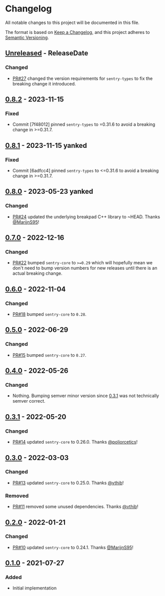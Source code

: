 <!-- markdownlint-disable blanks-around-headings blanks-around-lists no-duplicate-heading -->

# Changelog
All notable changes to this project will be documented in this file.

The format is based on [Keep a Changelog](https://keepachangelog.com/en/1.0.0/),
and this project adheres to [Semantic Versioning](https://semver.org/spec/v2.0.0.html).

<!-- next-header -->
## [Unreleased] - ReleaseDate
### Changed
- [PR#27](https://github.com/EmbarkStudios/sentry-contrib-rust/pull/27) changed the version requirements for `sentry-types` to fix the breaking change it introduced.

## [0.8.2] - 2023-11-15
### Fixed
- Commit [7f48012] pinned `sentry-types` to =0.31.6 to avoid a breaking change in >=0.31.7.

## [0.8.1] - 2023-11-15 **yanked**
### Fixed
- Commit [6adfcc4] pinned `sentry-types` to <=0.31.6 to avoid a breaking change in >=0.31.7.

## [0.8.0] - 2023-05-23 **yanked**
### Changed
- [PR#24](https://github.com/EmbarkStudios/sentry-contrib-rust/pull/24) updated the underlying breakpad C++ library to ~HEAD. Thanks [@MarijnS95](https://github.com/MarijnS95)!

## [0.7.0] - 2022-12-16
### Changed
- [PR#22](https://github.com/EmbarkStudios/sentry-contrib-rust/pull/22) bumped `sentry-core` to `>=0.29` which will hopefully mean we don't need to bump version numbers for new releases until there is an actual breaking change.

## [0.6.0] - 2022-11-04
### Changed
- [PR#18](https://github.com/EmbarkStudios/sentry-contrib-rust/pull/18) bumped `sentry-core` to `0.28`.

## [0.5.0] - 2022-06-29
### Changed
- [PR#15](https://github.com/EmbarkStudios/sentry-contrib-rust/pull/15) bumped `sentry-core` to `0.27`.

## [0.4.0] - 2022-05-26
### Changed
- Nothing. Bumping semver minor version since [0.3.1] was not technically semver correct.

## [0.3.1] - 2022-05-20
### Changed
- [PR#14](https://github.com/EmbarkStudios/sentry-contrib-rust/pull/14) updated `sentry-core` to 0.26.0. Thanks [@poliorcetics](https://github.com/poliorcetics)!

## [0.3.0] - 2022-03-03
### Changed
- [PR#13](https://github.com/EmbarkStudios/sentry-contrib-rust/pull/13) updated `sentry-core` to 0.25.0. Thanks [@vthib](https://github.com/vthib)!

### Removed
- [PR#11](https://github.com/EmbarkStudios/sentry-contrib-rust/pull/11) removed some unused dependencies. Thanks [@vthib](https://github.com/vthib)!

## [0.2.0] - 2022-01-21
### Changed
- [PR#10](https://github.com/EmbarkStudios/sentry-contrib-rust/pull/10) updated `sentry-core` to 0.24.1. Thanks [@MarijnS95](https://github.com/MarijnS95)!

## [0.1.0] - 2021-07-27
### Added
- Initial implementation

<!-- next-url -->
[Unreleased]: https://github.com/EmbarkStudios/sentry-contrib-rust/compare/0.8.2...HEAD
[0.8.2]: https://github.com/EmbarkStudios/sentry-contrib-rust/compare/0.8.1...0.8.2
[0.8.1]: https://github.com/EmbarkStudios/sentry-contrib-rust/compare/0.8.0...0.8.1
[0.8.0]: https://github.com/EmbarkStudios/sentry-contrib-rust/compare/0.7.0...0.8.0
[0.7.0]: https://github.com/EmbarkStudios/sentry-contrib-rust/compare/0.6.0...0.7.0
[0.6.0]: https://github.com/EmbarkStudios/sentry-contrib-rust/compare/0.5.0...0.6.0
[0.5.0]: https://github.com/EmbarkStudios/sentry-contrib-rust/compare/0.4.0...0.5.0
[0.4.0]: https://github.com/EmbarkStudios/sentry-contrib-rust/compare/0.3.1...0.4.0
[0.3.1]: https://github.com/EmbarkStudios/sentry-contrib-rust/compare/0.3.0...0.3.1
[0.3.0]: https://github.com/EmbarkStudios/sentry-contrib-rust/compare/0.2.0...0.3.0
[0.2.0]: https://github.com/EmbarkStudios/sentry-contrib-rust/compare/0.1.0...0.2.0
[0.1.0]: https://github.com/EmbarkStudios/sentry-contrib-rust/releases/tag/0.1.0
